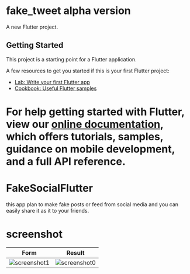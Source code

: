 # fake_tweet alpha version

A new Flutter project.

## Getting Started

This project is a starting point for a Flutter application.

A few resources to get you started if this is your first Flutter project:

- [Lab: Write your first Flutter app](https://flutter.dev/docs/get-started/codelab)
- [Cookbook: Useful Flutter samples](https://flutter.dev/docs/cookbook)

For help getting started with Flutter, view our
[online documentation](https://flutter.dev/docs), which offers tutorials,
samples, guidance on mobile development, and a full API reference.
=======
# FakeSocialFlutter
this app plan to make fake posts or feed from social media and you can easily share it as it to your friends.

# screenshot 
| Form | Result |
|------|--------|
|![screenshot1](https://i.ibb.co/Nshs87y/photo-2020-05-31-17-11-20.jpg)|![screenshot0](https://i.ibb.co/541VZfW/photo-2020-05-31-17-11-14.jpg)|
